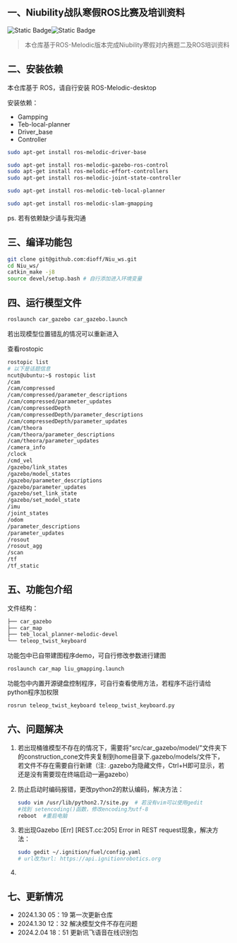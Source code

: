 ## 一、Niubility战队寒假ROS比赛及培训资料

![Static Badge](https://img.shields.io/badge/ROS-Melodic-green)![Static Badge](https://img.shields.io/badge/Ubuntu-18.04-%23FF9900)

> 本仓库基于ROS-Melodic版本完成Niubility寒假对内赛题二及ROS培训资料

## 二、安装依赖

本仓库基于 ROS，请自行安装 ROS-Melodic-desktop 

安装依赖：

- Gampping
- Teb-local-planner
- Driver_base
- Controller

```bash
sudo apt-get install ros-melodic-driver-base

sudo apt-get install ros-melodic-gazebo-ros-control
sudo apt-get install ros-melodic-effort-controllers
sudo apt-get install ros-melodic-joint-state-controller

sudo apt-get install ros-melodic-teb-local-planner

sudo apt-get install ros-melodic-slam-gmapping
```

ps. 若有依赖缺少请与我沟通

## 三、编译功能包

```bash
git clone git@github.com:dioff/Niu_ws.git
cd Niu_ws/
catkin_make -j8
source devel/setup.bash # 自行添加进入环境变量
```

## 四、运行模型文件

```bash
roslaunch car_gazebo car_gazebo.launch
```

若出现模型位置错乱的情况可以重新进入

查看rostopic

```bash
rostopic list
# 以下是话题信息
ncut@ubuntu:~$ rostopic list
/cam
/cam/compressed
/cam/compressed/parameter_descriptions
/cam/compressed/parameter_updates
/cam/compressedDepth
/cam/compressedDepth/parameter_descriptions
/cam/compressedDepth/parameter_updates
/cam/theora
/cam/theora/parameter_descriptions
/cam/theora/parameter_updates
/camera_info
/clock
/cmd_vel
/gazebo/link_states
/gazebo/model_states
/gazebo/parameter_descriptions
/gazebo/parameter_updates
/gazebo/set_link_state
/gazebo/set_model_state
/imu
/joint_states
/odom
/parameter_descriptions
/parameter_updates
/rosout
/rosout_agg
/scan
/tf
/tf_static
```

## 五、功能包介绍

文件结构：
```bash
├── car_gazebo
├── car_map
├── teb_local_planner-melodic-devel
└── teleop_twist_keyboard
```

功能包中已自带建图程序demo，可自行修改参数进行建图

```bash
roslaunch car_map liu_gmapping.launch
```

功能包中内置开源键盘控制程序，可自行查看使用方法，若程序不运行请给python程序加权限

```bash
rosrun teleop_twist_keyboard teleop_twist_keyboard.py
```
## 六、问题解决
1. 若出现桶锥模型不存在的情况下，需要将"src/car_gazebo/model/"文件夹下的construction_cone文件夹复制到home目录下.gazebo/models/文件下，若文件不存在需要自行新建（注: .gazebo为隐藏文件，Ctrl+H即可显示，若还是没有需要现在终端启动一遍gazebo）

2. 防止启动时编码报错，更改python2的默认编码，解决方法：

   ```bash
   sudo vim /usr/lib/python2.7/site.py  # 若没有vim可以使用gedit
   #找到 setencoding()函数，修改encoding为utf-8
   reboot  #重启电脑
   ```

3. 若出现Gazebo [Err] [REST.cc:205] Error in REST request现象，解决方法：

   ```bash
   sudo gedit ~/.ignition/fuel/config.yaml
   # url改为url: https://api.ignitionrobotics.org
   ```

4. 


## 七、更新情况

- 2024.1.30 05：19 第一次更新仓库
- 2024.1.30 12：32 解决模型文件不存在问题
- 2024.2.04 18：51 更新讯飞语音在线识别包

